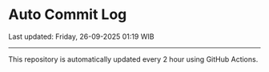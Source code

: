 # Auto Commit Log

Last updated: Friday, 26-09-2025 01:19 WIB

---

This repository is automatically updated every 2 hour using GitHub Actions.

